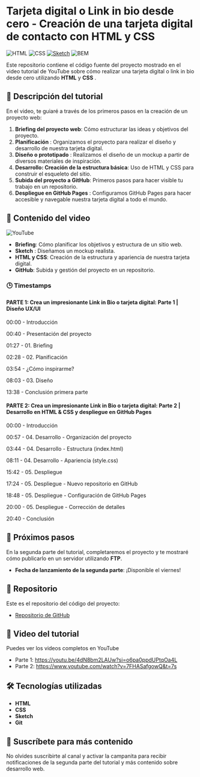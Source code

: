 # Tarjeta digital o Link in bio desde cero - Creación de una tarjeta digital de contacto con HTML y CSS
![HTML](https://img.shields.io/badge/HTML-E34F26?style=for-the-badge&logo=html5&logoColor=white)
![CSS](https://img.shields.io/badge/CSS-1572B6?style=for-the-badge&logo=css3&logoColor=white)
[![Sketch](https://img.shields.io/badge/Sketch-fb8c00?style=for-the-badge&logo=sketch&logoColor=white&labelColor=101010)]()
![BEM](https://img.shields.io/badge/BEM-000?style=for-the-badge&logo=BEM&logoColor=white)

Este repositorio contiene el código fuente del proyecto mostrado en el video tutorial de YouTube sobre cómo realizar una tarjeta digital o link in bio desde cero utilizando **HTML** y **CSS** .

## 📝 Descripción del tutorial

En el video, te guiaré a través de los primeros pasos en la creación de un proyecto web:

1. **Briefing del proyecto web**: Cómo estructurar las ideas y objetivos del proyecto.
2. **Planificación** : Organizamos el proyecto para realizar el diseño y desarrollo de nuestra tarjeta digital.
3. **Diseño o prototipado** : Realizamos el diseño de un mockup a partir de diversos materiales de inspiración.
4. **Desarrollo: Creación de la estructura básica**: Uso de HTML y CSS para construir el esqueleto del sitio.
5. **Subida del proyecto a GitHub**: Primeros pasos para hacer visible tu trabajo en un repositorio.
6. **Despliegue en GitHub Pages** : Configuramos GitHub Pages para hacer accesible y navegable nuestra tarjeta digital a todo el mundo.

## 📌 Contenido del video
![YouTube](https://img.shields.io/badge/YouTube-FF0000?style=for-the-badge&logo=youtube&logoColor=white)

- **Briefing**: Cómo planificar los objetivos y estructura de un sitio web.
- **Sketch** : Diseñamos un mockup realista.
- **HTML y CSS**: Creación de la estructura y apariencia de nuestra tarjeta digital.
- **GitHub**: Subida y gestión del proyecto en un repositorio.

### 🕒 Timestamps

#### PARTE 1: Crea un impresionante Link in Bio o tarjeta digital: Parte 1 | Diseño UX/UI

00:00 - Introducción

00:40 - Presentación del proyecto

01:27 -  01. Briefing

02:28 - 02. Planificación

03:54 - ¿Cómo inspirarme?

08:03 - 03. Diseño

13:38 - Conclusión primera parte



#### PARTE 2: Crea un impresionante Link in Bio o tarjeta digital: Parte 2 | Desarrollo en HTML & CSS y despliegue en GitHub Pages

00:00 - Introducción

00:57 - 04. Desarrollo - Organización del proyecto

03:44 - 04. Desarrollo - Estructura (index.html)

08:11 - 04. Desarrollo - Apariencia (style.css)

15:42 -  05. Despliegue

17:24 -  05. Despliegue - Nuevo repositorio en GitHub

18:48 -  05. Despliegue - Configuración de GitHub Pages

20:00 -  05. Despliegue - Corrección de detalles

20:40 - Conclusión



## 🚀 Próximos pasos

En la segunda parte del tutorial, completaremos el proyecto y te mostraré cómo publicarlo en un servidor utilizando **FTP**.

- **Fecha de lanzamiento de la segunda parte**: ¡Disponible el viernes!

## 📂 Repositorio

Este es el repositorio del código del proyecto:
- [Repositorio de GitHub](https://github.com/rubenterre/tarjetadigital)

## 🎥 Video del tutorial

Puedes ver los videos completos en YouTube
- Parte 1: https://youtu.be/4dN8bm2LAUw?si=o6pa0ppdUPtqOa4L
- Parte 2: https://www.youtube.com/watch?v=7FHASafgowQ&t=7s

## 🛠 Tecnologías utilizadas

- **HTML**
- **CSS**
- **Sketch**
- **Git**

## 🔔 Suscríbete para más contenido

No olvides suscribirte al canal y activar la campanita para recibir notificaciones de la segunda parte del tutorial y más contenido sobre desarrollo web.

